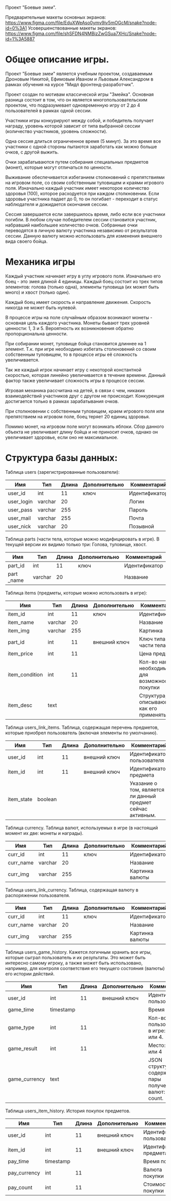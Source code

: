 Проект "Боевые змеи".

Предварительные макеты основных экранов:
https://www.figma.com/file/EduXWeAso0ymv9iv5mOGcM/snake?node-id=0%3A1
Усовершенствованные макеты экранов:
https://www.figma.com/file/shSFDN4NMBizZwGSua7XHc/Snake?node-id=1%3A5887

# Общее описание игры.
Проект "Боевые змеи" является учебным проектом, создаваемым Дроновым Никитой, Ефимовым Иваном и Львовым Александром в рамках обучения на курсе "Мидл фронтенд-разработчик".

Проект создан по мотивам классической игры "Змейка". Основная разница состоит в том, что он является многопользовательским проектом, что подразумевает одновременную игру от 2 до 4 пользователей в рамках одной сессии.

Участники игры конкурируют между собой, и победитель получает награду, уровень которой зависит от типа выбранной сессии (количество участников, уровень сложности).

Одна сессия длиться ограниченное время (5 минут). За это время все участники с одной стороны пытаются заработать как можно больше очков, с другой выжить.

Очки зарабатываются путем собирания специальных предметов (монет), которые могут отличаться по ценности.

Выживание обеспечивается избеганием столкновений с препятствиями на игровом поле, со своим собственным туловищем и краями игрового поля. Изначально каждый участник имеет некоторое количество здоровья (100), которое расходуется при каждом столкновении. Если здоровье участника падает до 0, то он погибает - переходит в статус наблюдателя и дожидается окончания сессии.

Сессия завершается если завершилось время, либо если все участники погибли. В любом случае победителем сессии становится участник, набравший наибольшее количество очков. Собранные очки переводятся в личную валюту участника независимо от результатов сессии. Данную валюту можно использовать для изменения внешнего вида своего бойца.
# Механика игры
Каждый участник начинает игру в углу игрового поля. Изначально его боец - это змея длиной 4 единицы. Каждый боец состоит из трех типов элементов: голова (только одна), элементы туловища (их может быть много) и хвост (только один).

Каждый боец имеет скорость и направление движения. Скорость никогда не может быть нулевой.

В процессе игры на поле случайным образом возникают монеты - основная цель каждого участника. Монеты бывают трех уровней ценности: 1, 3 и 5. Вероятность их возникновения обратно пропорциональна ценности.

При собирании монет, туловище бойца становится длиннее на 1 элемент. Т.к. при игре необходимо избегать столкновений со своим собственным туловищем, то в процессе игры её сложность увеличивается.

Так же каждый игрок начинает игру с некоторой константной скоростью, которая линейно увеличивается в течение времени. Данный фактор также увеличивает сложность игры в процессе сессии.

Игровая механика рассчитана на детей, в связи с чем, никаких взаимодействий участников друг с другом не происходит. Конкуренция достигается только в рамках зарабатывания очков.

При столкновении с собственным туловищем, краем игрового поля или препятствием на игровом поле, боец теряет 20 единиц здоровья.

Помимо монет, на игровом поле могут возникать яблоки. Сбор данного объекта не увеличивает длину бойца и не приносит очков, однако он увеличивает здоровье, если оно не максимальное.

# Структура базы данных:
Таблица users (зарегистрированные пользователи):

|     Имя           |     Тип        |     Длина    |     Дополнительно    |     Комментарий      |
|-------------------|----------------|--------------|----------------------|----------------------|
|     user_id       |     int        |     11       |     ключ             |     Идентификатор    |
|     user_login    |     varchar    |     20       |                      |     Логин            |
|     user_pass     |     varchar    |     255      |                      |     Пароль           |
|     user_mail     |     varchar    |     255      |                      |     Почта            |
|     user_nick     |     varchar    |     20       |                      |     Позывной         |

Таблица parts (части тела, которые можно модифицировать в игре). В текущей версии их видимо только три: Голова, туловище, хвост.

|     Имя           |     Тип        |     Длина    |     Дополнительно    |     Комментарий      |
|-------------------|----------------|--------------|----------------------|----------------------|
|     part_id       |     int        |     11       |     ключ             |     Идентификатор    |
|     part _name    |     varchar    |     20       |                      |     Название         |

Таблица items (предметы, которые можно использовать в игре):

|     Имя               |     Тип        |     Длина    |     Дополнительно    |     Комментарий                                             |
|-----------------------|----------------|--------------|----------------------|-------------------------------------------------------------|
|     item_id           |     int        |     11       |     ключ             |     Идентификатор                                           |
|     item_name         |     varchar    |     20       |                      |     Название                                                |
|     item_img          |     varchar    |     255      |                      |     Картинка                                                |
|     part_id           |     int        |     11       |     внешний ключ     |     Ключ типа части тела                                    |
|     item_price        |     int        |     11       |                      |     Цена предмета                                           |
|     item_condition    |     int        |     11       |                      |     Кол-во наград,   необходимых для возможности покупки    |
|     item_desc         |     text       |            |                      |     Структура,   описывающая как его применять              |

Таблица users_link_items. Таблица, содержащая перечень предметов, которые приобрел пользователь (включая элементы по умолчанию).

|     Имя           |     Тип        |     Длина    |     Дополнительно    |     Комментарий                                                      |
|-------------------|----------------|--------------|----------------------|----------------------------------------------------------------------|
|     user_id       |     int        |     11       |     внешний ключ     |     Идентификатор   пользователя                                     |
|     item_id       |     int        |     11       |     внешний ключ     |     Идентификатор   предмета                                         |
|     item_state    |     boolean    |              |                      |     Указание о том,   является ли данный предмет сейчас активным.    |

Таблица currency. Таблица валют, используемых в игре (в настоящий момент их две: монеты и награды).

|     Имя          |     Тип        |     Длина    |     Дополнительно    |     Комментарий        |
|------------------|----------------|--------------|----------------------|------------------------|
|     curr_id      |     int        |     11       |     ключ             |     Идентификатор      |
|     curr_name    |     varchar    |     20       |                      |     Название           |
|     curr_img     |     varchar    |     255      |                      |     Картинка валюты    |

Таблица users_link_currency. Таблица, содержащая валюту в распоряжении пользователя.

|     Имя          |     Тип        |     Длина    |     Дополнительно    |     Комментарий        |
|------------------|----------------|--------------|----------------------|------------------------|
|     curr_id      |     int        |     11       |     ключ             |     Идентификатор      |
|     curr_name    |     varchar    |     20       |                      |     Название           |
|     curr_img     |     varchar    |     255      |                      |     Картинка валюты    |

Таблица users_game_history. Кажется логичным хранить все игры, которые сыграл пользователь и их результаты. Это может быть интересно самому игроку, а также может быть использовано, например, для контроля соответствия его текущего состояния (валюты) его истории действий.

|     Имя              |     Тип          |     Длина    |     Дополнительно    |     Комментарий                                                        |
|----------------------|------------------|--------------|----------------------|------------------------------------------------------------------------|
|     user_id          |     int          |     11       |     внешний ключ     |     Идентификатор   пользователя                                       |
|     game_time        |     timestamp    |              |                      |     Время игры                                                         |
|     game_type        |     int          |     11       |                      |     Кол-во пользователей   в игре: 1,2,3 или 4.                        |
|     game_result      |     int          |     11       |                      |     Место: 1,2,3 или 4                                                 |
|     game_currency    |     text         |              |                      |     JSON структура, содержащая пары   полученных валют:  id: count.    |

Таблица users_item_history. История покупок предметов.

|     Имя             |     Тип          |     Длина    |     Дополнительно    |     Комментарий                     |
|---------------------|------------------|--------------|----------------------|-------------------------------------|
|     user_id         |     int          |     11       |     внешний ключ     |     Идентификатор   пользователя    |
|     item_id         |     int          |     11       |     внешний ключ     |     Идентификатор предмета          |
|     pay_time        |     timestamp    |              |                      |     Время покупки                   |
|     pay_currency    |     int          |     11       |                      |     Валюта покупки                  |
|     pay_count       |     int          |     11       |                      |     Стоимость покупки               |
